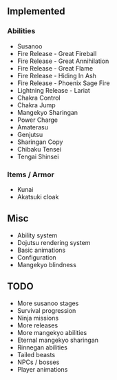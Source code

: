 ## Implemented

### Abilities
- Susanoo
- Fire Release - Great Fireball
- Fire Release - Great Annihilation
- Fire Release - Great Flame
- Fire Release - Hiding In Ash
- Fire Release - Phoenix Sage Fire
- Lightning Release - Lariat
- Chakra Control
- Chakra Jump
- Mangekyo Sharingan
- Power Charge
- Amaterasu
- Genjutsu
- Sharingan Copy
- Chibaku Tensei
- Tengai Shinsei

### Items / Armor
- Kunai
- Akatsuki cloak

## Misc
- Ability system
- Dojutsu rendering system
- Basic animations
- Configuration
- Mangekyo blindness

## TODO
- More susanoo stages
- Survival progression
- Ninja missions
- More releases
- More mangekyo abilities
- Eternal mangekyo sharingan
- Rinnegan abilities
- Tailed beasts
- NPCs / bosses
- Player animations
